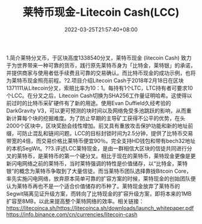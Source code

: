 ﻿---
weight: 
title: "莱特币现金-Litecoin Cash(LCC)"
description: "莱特分叉币，于区块高度1338540分叉，莱特币现金 (litecoin Cash) 致力于为世界带来一种可靠的货币，践行原先莱特币身为「比特金，莱特银」的承诺，并提供商家与使用者低手续费且..."
date: 2022-03-25T21:57:40+08:00
lastmod: 2022-03-25T16:45:40+08:00
draft: false
authors: ["Metabd"]
featuredImage: "laitebixianjin-litecoin-cashlcc.webp"
link: ""
tags: ["数字代币","莱特币现金-Litecoin Cash(LCC)"]
categories: ["navigation"]
navigation: ["数字代币"]
lightgallery: true
toc: true
pinned: false
recommend: false
recommend1: false
---
1.简介莱特分叉币，于区块高度1338540分叉，莱特币现金 (litecoin Cash) 致力于为世界带来一种可靠的货币，践行原先莱特币身为「比特金，莱特银」的承诺，并提供商家与使用者低手续费且可靠的交易确认。而比特币现金的成功示例，也将为莱特币现金照亮前程。?2.项目介绍Litecoin Cash于2018年2月18日在区块1371111从Litecoin分叉，索赔比率为10：1。每持有1个LTC，LTC持有者可要求10个LCC。在分叉之后，Litecoin Cash切换为SHA256工作量证明哈希。这使得以前过时的比特币采矿硬件有了新的用途。使用Evan Duffield久经考验的DarkGravity V3，可以更可预测的块时间以及网络免受多池跳跃的影响，从而重新计算每个块的挖掘难度。为了防止早期的主导矿工获得不公平的优势，在头2000个区块中，区块奖励会线性增加。前叉具有重放攻击保护功能和新的地址前缀，可防止混乱和链间问题。LCC的目标封锁时间为2.5分钟，提供了比特币交易带宽的4倍，而交易价格比莱特币便宜90％。完全支持HD钱包和带有bech32地址的本机SegWit。??3.评述LCC莱特现金，是由一群相信大区块的信徒共同进行分叉的莱特币，是莱特币的第一个硬分叉。相比于现在的莱特币，莱特现金更像是更新闪电网络之前的莱特币，当时莱特强调的特性是价值储存，以“比特金，莱特银”的概念为莱特币争取到了大量信徒。而当莱特币团队选择靠拢Bitcoin Core，率先实施闪电网络，放弃原本简单可靠的扩容方案的时候，莱特现金的创始团队便认为莱特币再也不是一个适合价值储存的币种了。莱特现金放弃了莱特币的Segwit隔离见证升级方案，而转向了比特现金的扩容升级方案，即将本来的1MB扩容至8MB，以此来提高整个莱特网络的效率。相关链接：https://litecoinca.sh/https://litecoinca.sh/downloads/launch_whitepaper.pdfhttps://info.binance.com/cn/currencies/litecoin-cash
